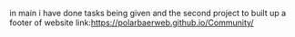 in main i have done tasks being given and the second project to built up a footer of website
link:https://polarbaerweb.github.io/Community/
